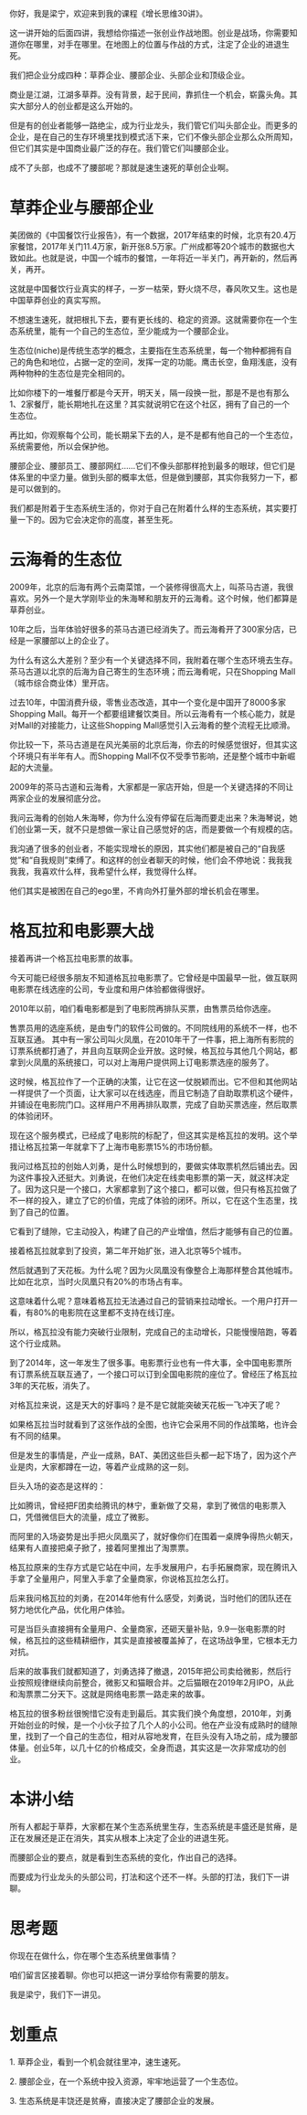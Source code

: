 你好，我是梁宁，欢迎来到我的课程《增长思维30讲》。

这一讲开始的后面四讲，我想给你描述一张创业作战地图。创业是战场，你需要知道你在哪里，对手在哪里。在地图上的位置与作战的方式，注定了企业的进退生死。

我们把企业分成四种：草莽企业、腰部企业、头部企业和顶级企业。

商业是江湖，江湖多草莽。没有背景，起于民间，靠抓住一个机会，崭露头角。其实大部分人的创业都是这么开始的。

但是有的创业者能够一路绝尘，成为行业龙头，我们管它们叫头部企业。而更多的企业，是在自己的生存环境里找到模式活下来，它们不像头部企业那么众所周知，但它们其实是中国商业最广泛的存在。我们管它们叫腰部企业。

成不了头部，也成不了腰部呢？那就是速生速死的草创企业啊。

草莽企业与腰部企业
=========

美团做的《中国餐饮行业报告》，有一个数据，2017年结束的时候，北京有20.4万家餐馆，2017年关门11.4万家，新开张8.5万家。广州成都等20个城市的数据也大致如此。也就是说，中国一个城市的餐馆，一年将近一半关门，再开新的，然后再关，再开。

这就是中国餐饮行业真实的样子，一岁一枯荣，野火烧不尽，春风吹又生。这也是中国草莽创业的真实写照。

不想速生速死，就把根扎下去，要有更长线的、稳定的资源。这就需要你在一个生态系统里，能有一个自己的生态位，至少能成为一个腰部企业。

生态位(niche)是传统生态学的概念，主要指在生态系统里，每一个物种都拥有自己的角色和地位，占据一定的空间，发挥一定的功能。鹰击长空，鱼翔浅底，没有两种物种的生态位是完全相同的。

比如你楼下的一堆餐厅都是今天开，明天关，隔一段换一批，那是不是也有那么1、2家餐厅，能长期地扎在这里？其实就说明它在这个社区，拥有了自己的一个生态位。

再比如，你观察每个公司，能长期呆下去的人，是不是都有他自己的一个生态位，系统需要他，所以会保护他。

腰部企业、腰部员工、腰部网红……它们不像头部那样抢到最多的眼球，但它们是体系里的中坚力量。做到头部的概率太低，但是做到腰部，其实你我努力一下，都是可以做到的。

我们都是附着于生态系统生活的，你对于自己在附着什么样的生态系统，其实要打量一下的。因为它会决定你的高度，甚至生死。

云海肴的生态位
=======

2009年，北京的后海有两个云南菜馆，一个装修得很高大上，叫茶马古道，我很喜欢。另外一个是大学刚毕业的朱海琴和朋友开的云海肴。这个时候，他们都算是草莽创业。

10年之后，当年体验好很多的茶马古道已经消失了。而云海肴开了300家分店，已经是一家腰部以上的企业了。

为什么有这么大差别？至少有一个关键选择不同，我附着在哪个生态环境去生存。茶马古道以北京的后海为自己寄生的生态环境；而云海肴呢，只在Shopping Mall（城市综合商业体）里开店。

过去10年，中国消费升级，零售业态改造，其中一个变化是中国开了8000多家Shopping Mall。每开一个都要组建餐饮类目。所以云海肴有一个核心能力，就是对Mall的对接能力，让这些Shopping Mall感觉引入云海肴的整个流程无比顺滑。

你比较一下，茶马古道是在风光美丽的北京后海，你去的时候感觉很好，但其实这个环境只有半年有人。而Shopping Mall不仅不受季节影响，还是整个城市中新崛起的大流量。

2009年的茶马古道和云海肴，大家都是一家店开始，但是一个关键选择的不同让两家企业的发展彻底分岔。

我问云海肴的创始人朱海琴，你为什么没有停留在后海而要走出来？朱海琴说，她们创业第一天，就不只是想做一家让自己感觉好的店，而是要做一个有规模的店。

我沟通了很多的创业者，不能实现增长的原因，其实他们都是被自己的“自我感觉”和“自我规则”束缚了。和这样的创业者聊天的时候，他们会不停地说：我我我我我，我喜欢什么样，我希望什么样，我觉得什么样。

他们其实是被困在自己的ego里，不肯向外打量外部的增长机会在哪里。

格瓦拉和电影票大战
=========

接着再讲一个格瓦拉电影票的故事。

今天可能已经很多朋友不知道格瓦拉电影票了。它曾经是中国最早一批，做互联网电影票在线选座的公司，专业度和用户体验都做得很好。

2010年以前，咱们看电影都是到了电影院再排队买票，由售票员给你选座。

售票员用的选座系统，是由专门的软件公司做的。不同院线用的系统不一样，也不互联互通。 其中有一家公司叫火凤凰，在2010年干了一件事，把上海所有影院的订票系统都打通了，并且向互联网企业开放。这时候，格瓦拉与其他几个网站，都拿到火凤凰的系统接口，可以对上海用户提供网上订电影票选座的服务了。

这时候，格瓦拉作了一个正确的决策，让它在这一仗脱颖而出。它不但和其他网站一样提供了一个页面，让大家可以在线选座，而且它制造了自助取票机这个硬件，并铺设在电影院门口。这样用户不用再排队取票，完成了自助买票选座，然后取票的体验闭环。

现在这个服务模式，已经成了电影院的标配了，但这其实是格瓦拉的发明。这个举措让格瓦拉第一年就拿下了上海市电影票15%的市场份额。

我问过格瓦拉的创始人刘勇，是什么时候想到的，要做实体取票机然后铺出去。因为这件事投入还挺大。刘勇说，在他们决定在线卖电影票的第一天，就这样决定了。因为这只是一个接口，大家都拿到了这个接口，都可以做，但只有格瓦拉做了不一样的投入，建立了它的价值，完成了体验的闭环。所以，它在这个生态里，找到了自己的位置。

它看到了缝隙，它主动投入，构建了自己的产业增值，然后才能够有自己的位置。

接着格瓦拉就拿到了投资，第二年开始扩张，进入北京等5个城市。

然后就遇到了天花板。为什么呢？因为火凤凰没有像整合上海那样整合其他城市。比如在北京，当时火凤凰只有20%的市场占有率。

这意味着什么呢？意味着格瓦拉无法通过自己的营销来拉动增长。一个用户打开一看，有80%的电影院在这里都不支持在线订座。

所以，格瓦拉没有能力突破行业限制，完成自己的主动增长，只能慢慢陪跑，等着这个行业成熟。

到了2014年，这一年发生了很多事。电影票行业也有一件大事，全中国电影票所有订票系统互联互通了，一个接口可以订到全国电影院的座位了。曾经压了格瓦拉3年的天花板，消失了。

对格瓦拉来说，这是天大的好事吗？是不是它就能突破天花板一飞冲天了呢？

如果格瓦拉当时就看到了这张作战的全图，也许它会采用不同的作战策略，也许会有不同的结果。

但是发生的事情是，产业一成熟，BAT、美团这些巨头都一起下场了，因为这个产业是肉，大家都蹲在一边，等着产业成熟的这一刻。

巨头入场的姿态是这样的：

比如腾讯，曾经把F团卖给腾讯的林宁，重新做了交易，拿到了微信的电影票入口，凭借微信巨大的流量，成立了微影。

而阿里的入场姿势是出手把火凤凰买了，就好像你们在围着一桌牌争得热火朝天，结果有人直接把桌子掀了，接着阿里推出了淘票票。

格瓦拉原来的生存方式是它站在中间，左手发展用户，右手拓展商家，现在腾讯入手拿了全量用户，阿里入手拿了全量商家，你说格瓦拉怎么打。

后来我问格瓦拉的刘勇，在2014年他有什么感受，刘勇说，当时他们的团队还在努力地优化产品，优化用户体验。

可是当巨头直接拥有全量用户、全量商家，还砸天量补贴，9.9一张电影票的时候，格瓦拉的这些精耕细作，其实是直接被覆盖掉了，在这场战争里，它根本无力对抗。

后来的故事我们就都知道了，刘勇选择了撤退，2015年把公司卖给微影，然后行业按照规律继续向前整合，微影又和猫眼合并。之后猫眼在2019年2月IPO，从此和淘票票二分天下。这就是网络电影票一路走来的故事。

格瓦拉的很多粉丝很惋惜它没有走到最后。其实我们换个角度想，2010年，刘勇开始创业的时候，是一个小伙子拉了几个人的小公司。他在产业没有成熟时的缝隙里，找到了一个自己的生态位，相对从容地发育，在巨头没有入场之前，成为腰部体量。创业5年，以几十亿的价格成交，全身而退，其实这是一次非常成功的创业。

本讲小结
====

所有人都起于草莽，大家都在某个生态系统里生存，生态系统是丰盛还是贫瘠，是正在发展还是正在消失，其实从根本上决定了企业的进退生死。

而腰部企业的要点，就是看到生态系统的变化，作出自己的选择。

而要成为行业龙头的头部公司，打法和这个还不一样。头部的打法，我们下一讲聊。

思考题
===

你现在在做什么，你在哪个生态系统里做事情？

咱们留言区接着聊。你也可以把这一讲分享给你有需要的朋友。

我是梁宁，我们下一讲见。

划重点
===

1\. 草莽企业，看到一个机会就往里冲，速生速死。

2\. 腰部企业，在一个系统中投入资源，牢牢地运营了一个生态位。

3\. 生态系统是丰饶还是贫瘠，直接决定了腰部企业的发展。